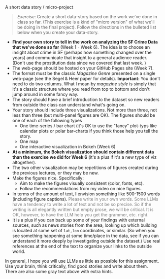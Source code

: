 A short data story / micro-project

> *Exercise*: Create a short data-story based on the work we've done in class so far. (This exercise is a kind of "micro version" of what we'll be doing in the final project). Follow the directions in the bulleted list below when you create your data-story.

* **Find your own story to tell in the work on analyzing the SF Crime Data that we've done so far** (Week 1 - Week 6). The idea is to choose an insight about crime in SF (perhaps how something changed over the years) and communicate that insight to a general audience reader. (Don't use the prostitution data since we covered that last week. )
* The web-page should be hosted on your GitHub Pages site (Week 7).
* The format must be the classic *Magazine Genre* presented on a single web-page (see the Segel \& Heer paper for details). **Important**: You don't need to do two columns. What I mean by *magazine style* is simply that it's a classic structure where you read from top to bottom and don't jump around in some fancy way.
* The story should have a brief introduction to the dataset so new readers from outside the class can understand what's going on.
* Your story should include three visualizations. Not more than three, not less than three (but multi-panel figures are OK). The figures should be one of each of the following types
  - One time-series / bar chart (it's OK to use the "fancy" plot-typs like calendar plots or polar bar-charts if you think those help you tell the story.
  - One map
  - One interactive visualization in Bokeh (Week 6)
* **At a minimum, the Bokeh visualization should contain different data than the exercise we did for Week 6** (it's a plus if it's a new type of viz altogether). 
* The two other visualization may be repetitions of figures created during the previous lectures, or they may be new.
* Make the figures nice. Specifically:
  - Aim to make the figures visually consistent (color, fonts, etc).
  - Follow the recommendations from my video on nice figures.
* In terms of the amount of text, I envision something like 500-1500 words (including figure captions). <font color="gray">Please write in your own words. Some LLMs have a tendency to write a lot of text and not be so precise. So if the writing is all elegantly written but empty prose, we will be critical. It is OK, however, to have the LLM help you get the grammer, etc. right.</font>
* It is a plus if you can back up some of your findings with external sources, such as news stories from the area, looking up which building is located at some set of `lat,lon` coordinates, or similar. (So when you see something happening at some time/place in the data, see if you can understand it more deeply by investigating outside the dataset.) Use real references at the end of the text to organize your links to the outside world.

<div class="alert alert-block alert-info">
In general, I hope you will use LLMs as little as possible for this assignment. Use your brain, think critically, find good stories and write about them.  There are also some gray text above with extra hints.
</div>